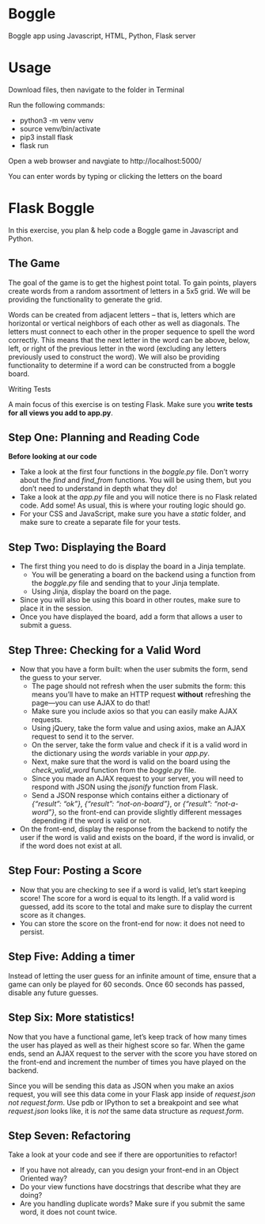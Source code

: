 # Boggle
Boggle app using Javascript, HTML, Python, Flask server

<h1>Usage</h1>

<p>Download files, then navigate to the folder in Terminal</p>

<p>Run the following commands:</p>
  
<ul class="simple">
    <li>python3 -m venv venv</li>
    <li>source venv/bin/activate</li>
    <li>pip3 install flask</li>
    <li>flask run</li>
</ul>

<p>Open a web browser and navgiate to http://localhost:5000/</p>

<p>You can enter words by typing or clicking the letters on the board</p>

<h1>Flask Boggle</h1>

<p>In this exercise, you plan &amp; help code a Boggle game in Javascript and Python.</p>
<div class="section" id="the-game">
<h2>The Game</h2>
<p>The goal of the game is to get the highest point total. To gain points, players
create words from a random assortment of letters in a 5x5 grid. We will be
providing the functionality to generate the grid.</p>
<p>Words can be created from adjacent letters – that is, letters which are
horizontal or vertical neighbors of each other as well as diagonals.  The
letters must connect to each other in the proper sequence to spell the word
correctly. This means that the next letter in the word can be above, below,
left, or right of the previous letter in the word (excluding any letters
previously used to construct the word). We will also be providing functionality
to determine if a word can be constructed from a boggle board.</p>
<div class="admonition warning">
<p>Writing Tests</p>
<p class="last">A main focus of this exercise is on testing Flask. Make sure you <strong>write tests for all views  you add to app.py</strong>.</p>
</div>
</div>
<div class="section" id="step-one-planning-and-reading-code">
<h2>Step One: Planning and Reading Code</h2>
<p><strong>Before looking at our code</strong></p>
<ul class="simple">
<li>Take a look at the first four functions in the <cite>boggle.py</cite> file.  Don’t worry about the <cite>find</cite> and <cite>find_from</cite> functions. You will be using them, but you don’t need to understand in depth what they do!</li>
<li>Take a look at the <cite>app.py</cite> file and you will notice there is no Flask related code. Add some! As usual, this is where your routing logic should go.</li>
<li>For your CSS and JavaScript, make sure you have a <cite>static</cite> folder, and make sure to create a separate file for your tests.</li>
</ul>
</div>
<div class="section" id="step-two-displaying-the-board">
<h2>Step Two: Displaying the Board</h2>
<ul class="simple">
<li>The first thing you need to do is display the board in a Jinja template.<ul>
<li>You will be generating a board on the backend using a function from the <cite>boggle.py</cite> file and sending that to your Jinja template.</li>
<li>Using Jinja, display the board on the page.</li>
</ul>
</li>
<li>Since you will also be using this board in other routes, make sure to place it in the session.</li>
<li>Once you have displayed the board, add a form that allows a user to submit a guess.</li>
</ul>
</div>
<div class="section" id="step-three-checking-for-a-valid-word">
<h2>Step Three: Checking for a Valid Word</h2>
<ul class="simple">
<li>Now that you have a form built: when the user submits the form, send the guess to your server.<ul>
<li>The page should not refresh when the user submits the form: this means you’ll have to make an HTTP request <strong>without</strong> refreshing the page—you can use AJAX to do that!</li>
<li>Make sure you include axios so that you can easily make AJAX requests.</li>
<li>Using jQuery, take the form value and using axios, make an AJAX request to send it to the server.</li>
<li>On the server, take the form value and check if it is a valid word in the dictionary using the <cite>words</cite> variable in your <cite>app.py</cite>.</li>
<li>Next, make sure that the word is valid on the board using the <cite>check_valid_word</cite> function from the <cite>boggle.py</cite> file.</li>
<li>Since you made an AJAX request to your server, you will need to respond with JSON using the <cite>jsonify</cite> function from Flask.</li>
<li>Send a JSON response which contains either a dictionary of <cite>{“result”: “ok”}</cite>, <cite>{“result”: “not-on-board”}</cite>, or <cite>{“result”: “not-a-word”}</cite>, so the front-end can provide slightly different messages depending if the word is valid or not.</li>
</ul>
</li>
<li>On the front-end, display the response from the backend to notify the user if the word is valid and exists on the board, if the word is invalid, or if the word does not exist at all.</li>
</ul>
</div>
<div class="section" id="step-four-posting-a-score">
<h2>Step Four: Posting a Score</h2>
<ul class="simple">
<li>Now that you are checking to see if a word is valid, let’s start keeping score! The score for a word is equal to its length. If a valid word is guessed, add its score to the total and make sure to display the current score as it changes.</li>
<li>You can store the score on the front-end for now: it does not need to persist.</li>
</ul>
</div>
<div class="section" id="step-five-adding-a-timer">
<h2>Step Five: Adding a timer</h2>
<p>Instead of letting the user guess for an infinite amount of time, ensure that a game can only be played for 60 seconds. Once 60 seconds has passed, disable any future guesses.</p>
</div>
<div class="section" id="step-six-more-statistics">
<h2>Step Six: More statistics!</h2>
<p>Now that you have a functional game, let’s keep track of how many times the user has played as well as their highest score so far. When the game ends, send an AJAX request to the server with the score you have stored on the front-end and increment the number of times you have played on the backend.</p>
<p>Since you will be sending this data as JSON when you make an axios request, you will see this data come in your Flask app inside of <cite>request.json</cite> <em>not</em> <cite>request.form</cite>. Use pdb or IPython to set a breakpoint and see what <cite>request.json</cite> looks like, it is <em>not</em> the same data structure as <cite>request.form</cite>.</p>
</div>
<div class="section" id="step-seven-refactoring">
<h2>Step Seven: Refactoring</h2>
<p>Take a look at your code and see if there are opportunities to refactor!</p>
<ul class="simple">
<li>If you have not already, can you design your front-end in an Object Oriented way?</li>
<li>Do your view functions have docstrings that describe what they are doing?</li>
<li>Are you handling duplicate words? Make sure if you submit the same word, it does not count twice.</li>
</ul>
</div>
</div>
